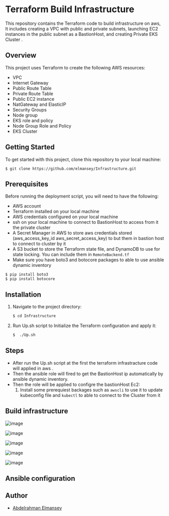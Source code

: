 # Terraform Build Infrastructure 

This repository contains the Terraform code to build infrastructure on aws, It includes creating a VPC with public and private subnets, launching EC2 instances in the public subnet as a BastionHost, and creating Private EKS Cluster .


## Overview

This project uses Terraform to create the following AWS resources:

- VPC
- Internet Gateway
- Public Route Table
- Private Route Table
- Public EC2 instance
- NatGateway and ElasticIP 
- Security Groups 
- Node group
- EKS role and policy 
- Node Group Role and Policy 
- EKS Cluster

## Getting Started

To get started with this project, clone this repository to your local machine:

```
$ git clone https://github.com/elmansey/Infrastructure.git
```

## Prerequisites

Before running the deployment script, you will need to have the following:

- AWS account
- Terraform installed on your local machine
- AWS credentials configured on your local machine
- ssh on your local machine to connect to BastionHost to access from it the private cluster
- A Secret Manager in AWS to store aws credentials stored                                   (aws_access_key_id aws_secret_access_key) to but them in bastion host to connect to cluster by it 
- A S3 bucket to store the Terraform state file, and DynamoDB to use for state locking. You can include them in `RemoteBackend.tf`
- Make sure you have boto3 and botocore packages to able to use ansible dynamic inventory 
```
$ pip install boto3 
$ pip install botocore 
```
## Installation

1. Navigate to the project directory:

    ```bash
    $ cd Infrastructure 
    ```

2. Run Up.sh script to Initialize the Terraform configuration and apply it:

    ```bash
    $  ./Up.sh
    ```

## Steps 

- After run the Up.sh script at the first the terraform infrastracture code will applied in aws .
- Then the ansible role will fired to get the BastionHost ip automatically by ansible dynamic inventory. 
- Then the role will be applied to configre the bastionHost Ec2:
  1. Install some prerequiest backages such as `awscli` to use it to update kubeconfig file and `kubectl` to able to connect to the Cluster from it

## Build infrastructure
![image](https://github.com/elmansey/Infrastructure/assets/89076648/9590f163-1b07-406f-8f8f-0d61b84b2736)

![image](https://github.com/elmansey/Infrastructure/assets/89076648/a61bf375-ef96-474c-a30d-172a435ad6f1)

![image](https://github.com/elmansey/Infrastructure/assets/89076648/ae8cee4b-48bf-4ec9-b987-1a1f99762c63)

![image](https://github.com/elmansey/Infrastructure/assets/89076648/6f778b65-90c5-4195-acf4-36bc98f22035)

![image](https://github.com/elmansey/Infrastructure/assets/89076648/f459d335-539a-4436-99d3-3167288c29d3)

## Ansible configuration





## Author

- [Abdelrahman Elmansey ](https://www.linkedin.com/in/abdelrahman-elmansey/)